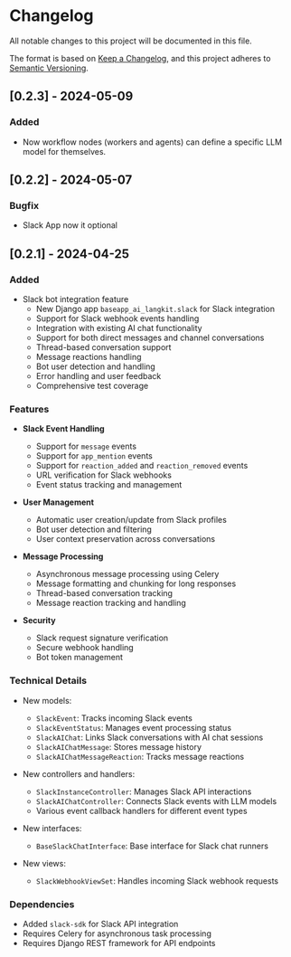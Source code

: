 # Changelog

All notable changes to this project will be documented in this file.

The format is based on [Keep a Changelog](https://keepachangelog.com/en/1.0.0/),
and this project adheres to [Semantic Versioning](https://semver.org/spec/v2.0.0.html).


## [0.2.3] - 2024-05-09

### Added

- Now workflow nodes (workers and agents) can define a specific LLM model for themselves.


## [0.2.2] - 2024-05-07

### Bugfix

- Slack App now it optional


## [0.2.1] - 2024-04-25

### Added
- Slack bot integration feature
  - New Django app `baseapp_ai_langkit.slack` for Slack integration
  - Support for Slack webhook events handling
  - Integration with existing AI chat functionality
  - Support for both direct messages and channel conversations
  - Thread-based conversation support
  - Message reactions handling
  - Bot user detection and handling
  - Error handling and user feedback
  - Comprehensive test coverage

### Features
- **Slack Event Handling**
  - Support for `message` events
  - Support for `app_mention` events
  - Support for `reaction_added` and `reaction_removed` events
  - URL verification for Slack webhooks
  - Event status tracking and management

- **User Management**
  - Automatic user creation/update from Slack profiles
  - Bot user detection and filtering
  - User context preservation across conversations

- **Message Processing**
  - Asynchronous message processing using Celery
  - Message formatting and chunking for long responses
  - Thread-based conversation tracking
  - Message reaction tracking and handling

- **Security**
  - Slack request signature verification
  - Secure webhook handling
  - Bot token management

### Technical Details
- New models:
  - `SlackEvent`: Tracks incoming Slack events
  - `SlackEventStatus`: Manages event processing status
  - `SlackAIChat`: Links Slack conversations with AI chat sessions
  - `SlackAIChatMessage`: Stores message history
  - `SlackAIChatMessageReaction`: Tracks message reactions

- New controllers and handlers:
  - `SlackInstanceController`: Manages Slack API interactions
  - `SlackAIChatController`: Connects Slack events with LLM models
  - Various event callback handlers for different event types

- New interfaces:
  - `BaseSlackChatInterface`: Base interface for Slack chat runners

- New views:
  - `SlackWebhookViewSet`: Handles incoming Slack webhook requests

### Dependencies
- Added `slack-sdk` for Slack API integration
- Requires Celery for asynchronous task processing
- Requires Django REST framework for API endpoints
